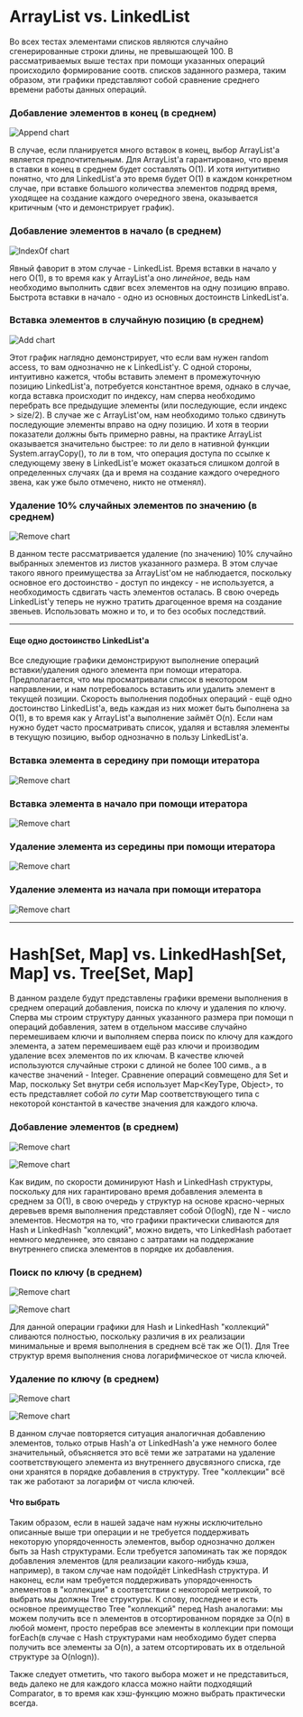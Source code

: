 # ArrayList vs. LinkedList
Во всех тестах элементами списков являются случайно сгенерированные строки длины, не превышающей 100.
В рассматриваемых выше тестах при помощи указанных операций происходило формирование соотв. списков заданного размера, таким образом,
эти графики представляют собой сравнение среднего времени работы данных операций. 

### Добавление элементов в конец (в среднем)
![Append chart](https://raw.githubusercontent.com/alitsov/netcracker-java-practice/master/src/resources/ListsPerformance/append-chart.png)

В случае, если планируется много вставок в конец, выбор ArrayList'a является предпочтительным. Для ArrayList'а гарантировано,
что время в ставки в конец в среднем будет составлять O(1). И хотя интуитивно понятно, что для LinkedList'a это время будет
O(1) в каждом конкретном случае, при вставке большого количества элементов подряд время, уходящее на создание каждого очередного звена,
оказывается критичным (что и демонстрирует график).
### Добавление элементов в начало (в среднем)
![IndexOf chart](https://raw.githubusercontent.com/alitsov/netcracker-java-practice/master/src/resources/ListsPerformance/addfirst-chart.png)

Явный фаворит в этом случае - LinkedList. Время вставки в начало у него O(1), в то время как у ArrayList'a оно *линейное*,
 ведь нам необходимо выполнить сдвиг всех элементов на одну позицию вправо. Быстрота вставки в начало - одно из основных 
 достоинств LinkedList'a.
### Вставка элементов в случайную позицию (в среднем)
![Add chart](https://raw.githubusercontent.com/alitsov/netcracker-java-practice/master/src/resources/ListsPerformance/add-chart.png)

Этот график наглядно демонстрирует, что если вам нужен random access, то вам однозначно не к LinkedList'у. С одной стороны, 
интуитивно кажется, чтобы вставить элемент в промежуточную позицию LinkedList'a, потребуется константное время, однако в случае, когда
вставка происходит по индексу, нам сперва необходимо перебрать все предыдущие элементы (или последующие, если индекс > size/2).
В случае же с ArrayList'ом, нам необходимо только сдвинуть последующие элементы вправо на одну позицию. И хотя в теории показатели
должны быть примерно равны, на практике ArrayList оказывается значительно быстрее: то ли дело в нативной функции System.arrayCopy(), 
то ли в том, что операция доступа по ссылке к следующему звену в LinkedList'e может оказаться слишком долгой в определенных 
случаях (да и время на создание каждого очередного звена, как уже было отмечено, никто не отменял).


### Удаление 10% случайных элементов по значению (в среднем)
![Remove chart](https://raw.githubusercontent.com/alitsov/netcracker-java-practice/master/src/resources/ListsPerformance/remove-chart.png)

В данном тесте рассматривается удаление (по значению) 10% случайно выбранных элементов из листов указанного размера. В этом
случае такого явного преимущества за ArrayList'ом не наблюдается, поскольку основное его достоинство - доступ по индексу - 
не используется, а необходимость сдвигать часть элементов осталась. В свою очередь LinkedList'у теперь не нужно тратить
драгоценное время на создание звеньев. Использовать можно и то, и то без особых последствий.

- - - - 

#### Еще одно достоинство LinkedList'a
Все следующие графики демонстрируют выполнение операций вставки/удаления одного элемента при помощи итератора. Предполагается, что 
мы просматривали список в некотором направлении, и нам потребовалось вставить или удалить элемент в текущей позиции.
Скорость выполнения подобных операций - ещё одно достоинство LinkedList'a, ведь каждая из них может быть быполнена за O(1),
в то время как у ArrayList'a выполнение займёт O(n). Если нам нужно будет часто просматривать список, удаляя и вставляя
элементы в текущую позицию, выбор однозначно в пользу LinkedList'a.

### Вставка элемента в середину при помощи итератора
![Remove chart](https://raw.githubusercontent.com/alitsov/netcracker-java-practice/master/src/resources/ListsPerformance/add-middle-iterator-chart.png)
### Вставка элемента в начало при помощи итератора
![Remove chart](https://raw.githubusercontent.com/alitsov/netcracker-java-practice/master/src/resources/ListsPerformance/add-first-iterator-chart.png)
### Удаление элемента из середины при помощи итератора
![Remove chart](https://raw.githubusercontent.com/alitsov/netcracker-java-practice/master/src/resources/ListsPerformance/remove-middle-iterator-chart.png)
### Удаление элемента из начала при помощи итератора
![Remove chart](https://raw.githubusercontent.com/alitsov/netcracker-java-practice/master/src/resources/ListsPerformance/remove-first-iterator-chart.png)


- - - - 


# Hash[Set, Map] vs. LinkedHash[Set, Map] vs. Tree[Set, Map]
В данном разделе будут представлены графики времени выполнения в среднем операций добавления, поиска по ключу и удаления по
ключу. Сперва мы строим структуру данных указанного размера при помощи n операций добавления, затем в отдельном массиве случайно перемешиваем ключи и 
выполняем сперва поиск по ключу для каждого элемента, а затем перемешиваем ещё раз ключи и производим удаление всех элементов
по их ключам. В качестве ключей используются случайные строки с длиной не более 100 симв., а в качестве значений - Integer.
Сравнение операций совмещено для Set и Map, поскольку Set<KeyType> внутри себя использует Map<KeyType, Object>, то
есть представляет собой *по сути* Map соответствующего типа с некоторой константой в качестве значения для каждого ключа.

### Добавление элементов (в среднем)
![Remove chart](https://raw.githubusercontent.com/alitsov/netcracker-java-practice/master/src/resources/SetsPerformance/add-chart.png)

![Remove chart](https://raw.githubusercontent.com/alitsov/netcracker-java-practice/master/src/resources/MapsPerformance/add-chart.png)

Как видим, по скорости доминируют Hash и LinkedHash структуры, поскольку для них гарантировано время добавления элемента
в среднем за O(1), в свою очередь у структур на основе красно-черных деревьев время выполнения представляет собой O(logN), где
N - число элементов. Несмотря на то, что графики практически сливаются для Hash и LinkedHash "коллекций", можно видеть, что
LinkedHash работает немного медленнее, это связано с затратами на поддержание внутреннего списка элементов в порядке их добавления.

### Поиск по ключу (в среднем)
![Remove chart](https://raw.githubusercontent.com/alitsov/netcracker-java-practice/master/src/resources/SetsPerformance/contains-chart.png)

![Remove chart](https://raw.githubusercontent.com/alitsov/netcracker-java-practice/master/src/resources/MapsPerformance/contains-chart.png)

Для данной операции графики для Hash и LinkedHash "коллекций" сливаются полностью, поскольку различия в их реализации минимальные и
время выполнения в среднем всё так же O(1). Для Tree структур время выполнения снова логарифмическое от числа ключей.

### Удаление по ключу (в среднем)
![Remove chart](https://raw.githubusercontent.com/alitsov/netcracker-java-practice/master/src/resources/SetsPerformance/remove-chart.png)

![Remove chart](https://raw.githubusercontent.com/alitsov/netcracker-java-practice/master/src/resources/MapsPerformance/remove-chart.png)

В данном случае повторяется ситуация аналогичная добавлению элементов, только отрыв Hash'a от LinkedHash'a уже немного более
значительный, объясняется это всё теми же затратами на удаление соответствующего элемента из внутреннего двусвязного списка,
где они хранятся в порядке добавления в структуру. Tree "коллекции" всё так же работают за логарифм от числа ключей.

#### Что выбрать
Таким образом, если в нашей задаче нам нужны исключительно описанные выше три операции и не требуется поддерживать некоторую
упорядоченность элементов, выбор однозначно должен быть за Hash структурами. Если требуется запоминать так же порядок добавления
элементов (для реализации какого-нибудь кэша, например), в таком случае нам подойдёт LinkedHash структура. И наконец, если нам
требуется поддерживать упорядоченность элементов в "коллекции" в соответствии с некоторой метрикой, то выбрать мы должны
Tree структуры. К слову, последнее и есть основное преимущество Tree "коллекций" перед Hash аналогами: мы можем получить
все n элементов в отсортированном порядке за O(n) в любой момент, просто перебрав все элементы в коллекции при помощи forEach(в
случае с Hash структурами нам необходимо будет сперва получить все элементы за O(n), а затем отсортировать их в отдельной структуре
за O(nlogn)).

Также следует отметить, что такого выбора может и не представиться, ведь далеко не для каждого класса можно найти подходящий
Comparator, в то время как хэш-функцию можно выбрать практически всегда.
